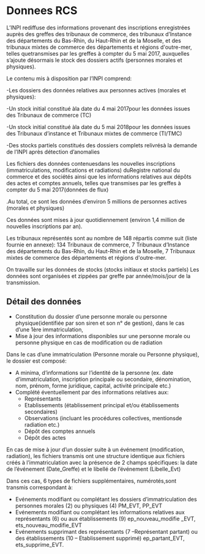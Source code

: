 # Donnees RCS

L’INPI rediffuse des informations provenant  des  inscriptions  enregistrées  auprès  des greffes des tribunaux de commerce, des tribunaux d’Instance des départements du Bas-Rhin, du Haut-Rhin et de la Moselle, et des tribunaux mixtes de commerce des départements et régions d'outre-mer, telles  quetransmises  par  les  greffes  à  compter  du  5  mai  2017,  auxquelles s’ajoute désormais le stock des dossiers actifs (personnes morales et physiques).

Le contenu mis à disposition par l’INPI comprend:

-Les dossiers des données relatives aux personnes actives (morales et physiques):

-Un stock initial constitué àla date du 4 mai 2017pour les données issues des Tribunaux de commerce (TC)

-Un stock initial constitué àla date du 5 mai 2018pour les données issues des Tribunaux d’instance et Tribunaux mixtes de commerce (TI/TMC)

-Des stocks partiels constitués des dossiers complets relivrésà la demande de l’INPI après détection d’anomalies 

Les fichiers   des   données   contenuesdans   les nouvelles inscriptions (immatriculations, modifications  et  radiations) duRegistre  national  du  commerce  et  des  sociétés  ainsi  que  les informations  relatives  aux  dépôts  des  actes  et  comptes  annuels,  telles  que  transmises  par  les greffes à compter du 5 mai 2017(données de flux)

.Au total, ce sont les données d’environ 5 millions de personnes actives (morales et physiques)

Ces données sont mises à jour quotidiennement (environ 1,4 million de nouvelles inscriptions par an).

Les tribunaux représentés sont au nombre de 148 répartis comme suit (liste fournie en annexe): 
134 Tribunaux de commerce,
7 Tribunaux d’Instance des départements du Bas-Rhin, du Haut-Rhin et de la Moselle,
7 Tribunaux mixtes de commerce des départements et régions d'outre-mer.

On travaille sur les données de stocks (stocks initiaux et stocks partiels)
Les données sont organisées et zippées par greffe par année/mois/jour de la transmission. 

## Détail des données

 - Constitution du dossier d’une personne morale ou personne physique(identifiée par son siren et son n° de gestion), dans le cas d’une 1ère immatriculation,
 - Mise  à  jour des  informations  disponibles  sur  une personne  morale  ou  personne  physique en cas de modification ou de radiation

 Dans le cas d’une immatriculation (Personne morale ou Personne physique), le dossier est composé:
 - A minima, d’informations sur l’identité  de  la  personne (ex. date d’immatriculation, inscription principale   ou   secondaire,   dénomination,   nom,   prénom, forme   juridique,   capital, activité principale etc.)
 - Complété éventuellement par des informations relatives aux:
    - Représentants
    - Etablissements (établissement principal et/ou établissements secondaires)
    - Observations (incluant les procédures collectives, mentionsde radiation etc.)
    - Dépôt des comptes annuels
    - Dépôt des actes

En cas de mise à jour d’un dossier suite à un événement (modification, radiation), les fichiers transmis ont une structure identique aux fichiers créés à l’immatriculation  avec la  présence  de 2  champs spécifiques: la date de l’événement (Date_Greffe) et le libellé de l’événement (Libelle_Evt)

Dans ces cas, 6 types de fichiers supplémentaires, numérotés,sont transmis correspondant à:
- Evénements modifiant ou complétant les dossiers d’immatriculation des personnes morales (2) ou physiques (4) PM_EVT, PP_EVT
- Evénements  modifiant  ou  complétant  les  informations  relatives  aux  représentants  (6)  ou  aux établissements (9) ep_nouveau_modifie _EVT, ets_nouveau_modifie_EVT
- Evénements  supprimant  des  représentants  (7 –Représentant  partant)  ou  des  établissements (10 – Etablissement supprimé) ep_partant_EVT, ets_supprime_EVT.
